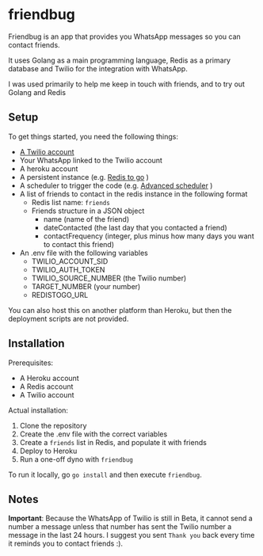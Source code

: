 # friendbug

Friendbug is an app that provides you WhatsApp messages so you can contact friends.

It uses Golang as a main programming language, Redis as a primary database and Twilio for the integration with WhatsApp.

I was used primarily to help me keep in touch with friends, and to try out Golang and Redis

## Setup

To get things started, you need the following things:

* [A Twilio account](https://www.twilio.com/login)
* Your WhatsApp linked to the Twilio account
* A heroku account
* A persistent instance (e.g. [Redis to go](https://elements.heroku.com/addons/redistogo) )
* A scheduler to trigger the code (e.g. [Advanced scheduler](https://elements.heroku.com/addons/advanced-scheduler) )
* A list of friends to contact in the redis instance in the following format
    * Redis list name: `friends`
    * Friends structure in a JSON object
        * name (name of the friend)
        * dateContacted (the last day that you contacted a friend)
        * contactFrequency (integer, plus minus how many days you want to contact this friend)
* An .env file with the following variables
    * TWILIO_ACCOUNT_SID
    * TWILIO_AUTH_TOKEN
    * TWILIO_SOURCE_NUMBER (the Twilio number)
    * TARGET_NUMBER (your number)
    * REDISTOGO_URL
    
    
You can also host this on another platform than Heroku, but then the deployment scripts are not provided.

## Installation

Prerequisites:

* A Heroku account
* A Redis account
* A Twilio account

Actual installation:

1. Clone the repository
2. Create the .env file with the correct variables
3. Create a `friends` list in Redis, and populate it with friends
4. Deploy to Heroku
5. Run a one-off dyno with `friendbug`

To run it locally, go `go install` and then execute `friendbug`.
    
## Notes

**Important**: Because the WhatsApp of Twilio is still in Beta, it cannot send a number a message unless that number has sent the Twilio number a message in the last 24 hours. I suggest you sent `Thank you` back every time it reminds you to contact friends :).
